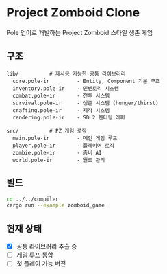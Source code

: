 # Project Zomboid Clone

Pole 언어로 개발하는 Project Zomboid 스타일 생존 게임

## 구조

```
lib/          # 재사용 가능한 공통 라이브러리
  core.pole-ir         - Entity, Component 기본 구조
  inventory.pole-ir    - 인벤토리 시스템
  combat.pole-ir       - 전투 시스템
  survival.pole-ir     - 생존 시스템 (hunger/thirst)
  crafting.pole-ir     - 제작 시스템
  rendering.pole-ir    - SDL2 렌더링 래퍼

src/          # PZ 게임 로직
  main.pole-ir         - 메인 게임 루프
  player.pole-ir       - 플레이어 로직
  zombie.pole-ir       - 좀비 AI
  world.pole-ir        - 월드 관리
```

## 빌드

```bash
cd ../../compiler
cargo run --example zomboid_game
```

## 현재 상태

- [x] 공통 라이브러리 추출 중
- [ ] 게임 루프 통합
- [ ] 첫 플레이 가능 버전

